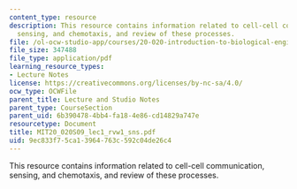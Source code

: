 ```yaml
---
content_type: resource
description: This resource contains information related to cell-cell communication,
  sensing, and chemotaxis, and review of these processes.
file: /ol-ocw-studio-app/courses/20-020-introduction-to-biological-engineering-design-spring-2009/9ec833f75ca13964763c592c04de26c4_MIT20_020S09_lec1_rvw1_sns.pdf
file_size: 347488
file_type: application/pdf
learning_resource_types:
- Lecture Notes
license: https://creativecommons.org/licenses/by-nc-sa/4.0/
ocw_type: OCWFile
parent_title: Lecture and Studio Notes
parent_type: CourseSection
parent_uid: 6b390478-4bb4-fa18-4e86-cd14829a747e
resourcetype: Document
title: MIT20_020S09_lec1_rvw1_sns.pdf
uid: 9ec833f7-5ca1-3964-763c-592c04de26c4
---
```

This resource contains information related to cell-cell communication, sensing, and chemotaxis, and review of these processes.